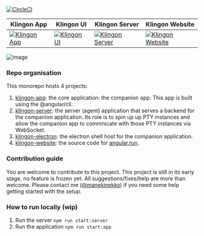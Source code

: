 [![CircleCI](https://circleci.com/gh/manekinekko/klingon.svg?style=svg)](https://circleci.com/gh/manekinekko/klingon)


| Klingon App | Klingon UI | Klingon Server | Klingon Website |
|--|--|--|--|
| [![Klingon App](https://img.shields.io/npm/v/@klingon/app.svg)](https://www.npmjs.com/package/@klingon/app) |  [![Klingon UI](https://img.shields.io/npm/v/@klingon/ui.svg)](https://www.npmjs.com/package/@klingon/ui) | [![Klingon Server](https://img.shields.io/npm/v/@klingon/server.svg)](https://www.npmjs.com/package/@klingon/server) | [![Klingon Website](https://img.shields.io/npm/v/@klingon/website.svg)](https://www.npmjs.com/package/@klingon/website) |


![image](https://user-images.githubusercontent.com/1699357/29433535-dc8fe89e-839f-11e7-89a4-4aee1ccdfc03.png)


### Repo organisation

This monorepo hosts 4 projects:

1. [klingon-app](https://github.com/manekinekko/klingon/tree/master/packages/klingon-app): the core application: the companion app. This app is built using the @angular/cli.
2. [klingon-server](https://github.com/manekinekko/klingon/tree/master/packages/klingon-server): the server (agent) application that serves a backend for the companion application. Its role is to spin up up PTY instances and allow the companion app to commnicate with those PTY instances via WebSocket.
3. [klingon-electron](https://github.com/manekinekko/klingon/tree/master/packages/klingon-electron): the electron shell host for the companion application.
4. [klingon-website](https://github.com/manekinekko/klingon/tree/master/packages/klingon-website): the source code for [angular.run](https://angular.run).

### Contribution guide

You are welcome to contribute to this project. This project is still in its early stage, no feature is frozen yet. All suggestions/fixes/help are more than welcome. Please contact me ([@manekinekko](https://twitter.com/manekinekko)) if you need some help getting started with the setup.

### How to run locally (wip)

1. Run the server `npm run start:server`
2. Run the application `npm run start:app`

